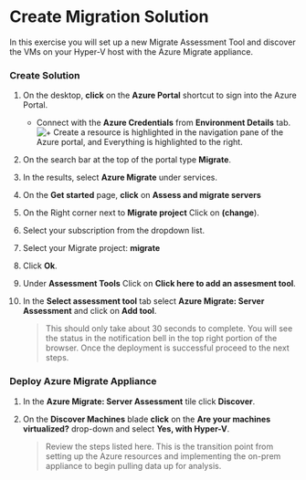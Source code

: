 # Create Migration Solution

In this exercise you will set up a new Migrate Assessment Tool and discover the VMs on your Hyper-V host with the Azure Migrate appliance.

### Create Solution

1. On the desktop, **click** on the **Azure Portal** shortcut to sign into the Azure Portal.

      - Connect with the **Azure Credentials** from **Environment Details** tab.
![+ Create a resource is highlighted in the navigation pane of the Azure portal, and Everything is highlighted to the right.](instructions/media/azureportal.png "Azure Portal")

2.  On the search bar at the top of the portal type **Migrate**.
3.  In the results, select **Azure Migrate** under services.
4.	On the **Get started** page, **click** on **Assess and migrate servers**
5.  On the Right corner next to **Migrate project** Click on **(change**).
6.  Select your subscription from the dropdown list.
7.  Select your Migrate project: **<copy><inject key="resourceGroupName"  copy="false" />migrate</copy>**
8.  Click **Ok**.
9.  Under **Assessment Tools** Click on **Click here to add an assesment tool**.
10. In the **Select assessment tool** tab select **Azure Migrate: Server Assessment** and click on **Add tool**.


	>This should only take about 30 seconds to complete. You will see the status in the notification bell in the top right portion of the browser. Once the deployment is successful proceed to the next steps. 

### Deploy Azure Migrate Appliance

1. In the **Azure Migrate: Server Assessment** tile click **Discover**.
2. On the **Discover Machines** blade **click** on the **Are your machines virtualized?** drop-down and select **Yes, with Hyper-V**.



	>Review the steps listed here. This is the transition point from setting up the Azure resources and implementing the on-prem appliance to begin pulling data up for analysis.

